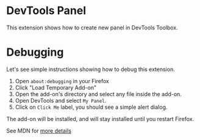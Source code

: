 # DevTools Panel
This extension shows how to create new panel in DevTools Toolbox.

# Debugging
Let's see simple instructions showing how to debug this extension.

1. Open `about:debugging` in your Firefox
2. Click "Load Temporary Add-on"
3. Open the add-on's directory and select any file inside the add-on.
4. Open DevTools and select `My Panel`.
5. Click on `Click Me` label, you should see a simple alert dialog.

The add-on will be installed, and will stay installed until you restart Firefox.

See MDN for [more details](https://developer.mozilla.org/en-US/Add-ons/WebExtensions/Temporary_Installation_in_Firefox)
